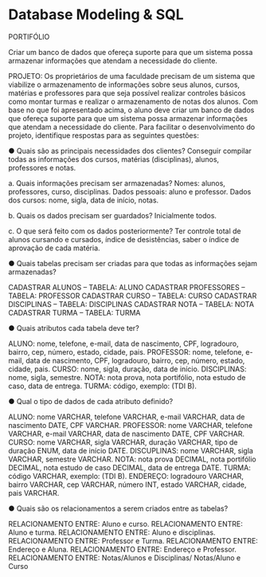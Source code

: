 # Database Modeling & SQL
 PORTIFÓLIO 
 
 Criar um banco de dados que ofereça suporte para que um sistema possa armazenar informações que atendam a necessidade do cliente.

PROJETO: 
Os proprietários de uma faculdade precisam de um sistema que viabilize o armazenamento de informações sobre seus alunos, cursos, matérias e professores para que seja possível realizar controles básicos como montar turmas e realizar o armazenamento de notas dos alunos. Com base no que foi apresentado acima, o aluno deve criar um banco de dados que ofereça suporte para que um sistema possa armazenar informações que atendam a necessidade do cliente. Para facilitar o desenvolvimento do projeto, identifique respostas para as seguintes questões:

● Quais são as principais necessidades dos clientes? 
Conseguir compilar todas as informações dos cursos, matérias (disciplinas), alunos, professores e notas. 

a.	Quais informações precisam ser armazenadas? 
Nomes: alunos, professores, curso, disciplinas.
Dados pessoais: aluno e professor.
Dados dos cursos: nome, sigla, data de início, notas.

b.	Quais os dados precisam ser guardados? 
Inicialmente todos.

c.	O que será feito com os dados posteriormente? 
Ter controle total de alunos cursando e cursados, índice de desistências, saber o índice de aprovação de cada matéria. 

● Quais tabelas precisam ser criadas para que todas as informações sejam armazenadas? 

CADASTRAR ALUNOS – TABELA: ALUNO
CADASTRAR PROFESSORES – TABELA: PROFESSOR
CADASTRAR CURSO – TABELA: CURSO 
CADASTRAR DISCIPLINAS – TABELA: DISCIPLINAS
CADASTRAR NOTA – TABELA: NOTA
CADASTRAR TURMA – TABELA: TURMA

● Quais atributos cada tabela deve ter?

ALUNO: nome, telefone, e-mail, data de nascimento, CPF, logradouro, bairro, cep, número, estado, cidade, pais. 
PROFESSOR: nome, telefone, e-mail, data de nascimento, CPF, logradouro, bairro, cep, número, estado, cidade, pais. 
CURSO: nome, sigla, duração, data de início. 
DISCIPLINAS: nome, sigla, semestre.
NOTA: nota prova, nota portifólio, nota estudo de caso, data de entrega. 
TURMA:  código, exemplo: (TDI B). 

● Qual o tipo de dados de cada atributo definido? 

ALUNO: nome VARCHAR, telefone VARCHAR, e-mail VARCHAR, data de nascimento DATE, CPF VARCHAR.
PROFESSOR: nome VARCHAR, telefone VARCHAR, e-mail VARCHAR, data de nascimento DATE, CPF VARCHAR.
CURSO: nome VARCHAR, sigla VARCHAR, duração VARCHAR, tipo de duração ENUM, data de início DATE. 
DISCUPLINAS: nome VARCHAR, sigla VARCHAR, semestre VARCHAR.
NOTA: nota prova DECIMAL, nota portifólio DECIMAL, nota estudo de caso DECIMAL, data de entrega DATE. 
TURMA:  código VARCHAR, exemplo: (TDI B). 
ENDEREÇO:  logradouro VARCHAR, bairro VARCHAR, cep VARCHAR, número INT, estado VARCHAR, cidade, pais VARCHAR. 

● Quais são os relacionamentos a serem criados entre as tabelas?

RELACIONAMENTO ENTRE: Aluno e curso.
RELACIONAMENTO ENTRE: Aluno e turma.
RELACIONAMENTO ENTRE: Aluno e disciplinas.
RELACIONAMENTO ENTRE: Professor e Turma.
RELACIONAMENTO ENTRE: Endereço e Aluna.
RELACIONAMENTO ENTRE: Endereço e Professor. 
RELACIONAMENTO ENTRE: Notas/Alunos e Disciplinas/ Notas/Aluno e Curso 








 


